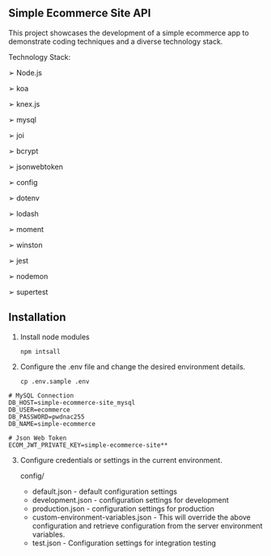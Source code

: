 ## Simple Ecommerce Site API

This project showcases the development of a simple ecommerce app to demonstrate coding techniques and a diverse technology stack.

Technology Stack:

➢ Node.js

➢ koa

➢ knex.js

➢ mysql

➢ joi

➢ bcrypt

➢ jsonwebtoken

➢ config

➢ dotenv

➢ lodash

➢ moment

➢ winston

➢ jest

➢ nodemon

➢ supertest

## Installation

1. Install node modules

   ```
   npm intsall
   ```
2. Configure the .env file and change the desired environment details.

   ```
   cp .env.sample .env
   ```

```
# MySQL Connection
DB_HOST=simple-ecommerce-site_mysql
DB_USER=ecommerce
DB_PASSWORD=pwdnac255
DB_NAME=simple-ecommerce

# Json Web Token
ECOM_JWT_PRIVATE_KEY=simple-ecommerce-site**
```

3. Configure credentials or settings in the current environment.

   config/

   * default.json - default configuration settings
   * development.json - configuration settings for development
   * production.json - configuration settings for production
   * custom-environment-variables.json - This will override the above configuration and retrieve configuration from the server environment variables.
   * test.json - Configuration settings for integration testing
